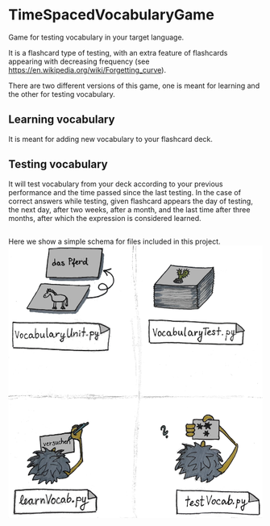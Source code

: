 # TimeSpacedVocabularyGame
Game for testing vocabulary in your target language.

It is a flashcard type of testing, with an extra feature of flashcards appearing with decreasing frequency (see https://en.wikipedia.org/wiki/Forgetting_curve).

There are two different versions of this game, one is meant for learning and the other for testing vocabulary.
## Learning vocabulary
It is meant for adding new vocabulary to your flashcard deck.

## Testing vocabulary
It will test vocabulary from your deck according to your previous performance and the time passed since the last testing. 
In the case of correct answers while testing, given flashcard appears the day of testing, the next day, after two weeks, after a month, and the last time after three months, after which the expression is considered learned.

## 
Here we show a simple schema for files included in this project.  
![plot](tsvg_intro_img.jpg)